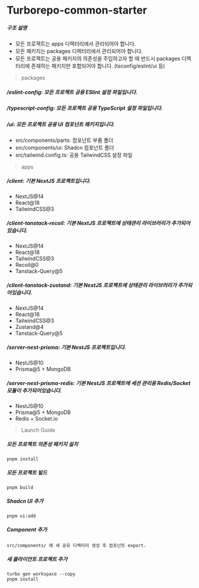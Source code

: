 # Turborepo-common-starter

##### 구조 설명

- 모든 프로젝트는 apps 디렉터리에서 관리되어야 합니다.
- 모든 패키지는 packages 디렉터리에서 관리되어야 합니다.
- 모든 프로젝트는 공용 패키지의 의존성을 주입하고자 할 때 반드시 packages 디렉터리에 존재하는 패키지만 포함되어야 합니다. (tsconfig/eslint/ui 등)

> packages

##### /eslint-config: 모든 프로젝트 공용 ESlint 설정 파일입니다.

##### /typescript-config: 모든 프로젝트 공용 TypeScript 설정 파일입니다.

##### /ui: 모든 프로젝트 공용 UI 컴포넌트 패키지입니다.

- src/components/parts: 컴포넌트 부품 폴더
- src/components/ui: Shadcn 컴포넌트 폴더
- src/tailwind.config.ts: 공용 TailwindCSS 설정 파일

> apps

##### /client: 기본 NextJS 프로젝트입니다.

- NextJS@14
- React@18
- TailwindCSS@3

##### /client-tanstack-recoil: 기본 NextJS 프로젝트에 상태관리 라이브러리가 추가되어있습니다.

- NextJS@14
- React@18
- TailwindCSS@3
- Recoil@0
- Tanstack-Query@5

##### /client-tanstack-zustand: 기본 NextJS 프로젝트에 상태관리 라이브러리가 추가되어있습니다.

- NextJS@14
- React@18
- TailwindCSS@3
- Zustand@4
- Tanstack-Query@5

##### /server-nest-prisma: 기본 NestJS 프로젝트입니다.

- NestJS@10
- Prisma@5 + MongoDB

##### /server-nest-prisma-redis: 기본 NestJS 프로젝트에 세션 관리용 Redis/Socket 모듈이 추가되어있습니다.

- NestJS@10
- Prisma@5 + MongoDB
- Redis + Socket.io

> Launch Guide

##### 모든 프로젝트 의존성 패키지 설치

```
pnpm install
```

##### 모든 프로젝트 빌드

```
pnpm build
```

##### Shadcn UI 추가

```
pnpm ui:add
```

##### Component 추가

```
src/components/ 에 새 공유 디렉터리 생성 후 컴포넌트 export.
```

##### 새 클라이언트 프로젝트 추가

```
turbo gen workspace --copy
pnpm install
```
